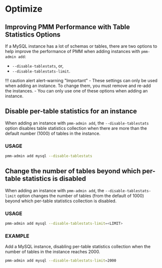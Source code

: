 # Optimize

## Improving PMM Performance with Table Statistics Options

If a MySQL instance has a lot of schemas or tables, there are two options to help improve the performance of PMM when adding instances with `pmm-admin add`:

- `--disable-tablestats`, or,
- `--disable-tablestats-limit`.

!!! caution alert alert-warning "Important"
    - These settings can only be used when adding an instance. To change them, you must remove and re-add the instances.
    - You can only use one of these options when adding an instance.

## Disable per-table statistics for an instance

When adding an instance with `pmm-admin add`, the `--disable-tablestats` option disables table statistics collection when there are more than the default number (1000) of tables in the instance.

### USAGE

```sh
pmm-admin add mysql --disable-tablestats
```

## Change the number of tables beyond which per-table statistics is disabled

When adding an instance with `pmm-admin add`, the `--disable-tablestats-limit` option changes the number of tables (from the default of 1000) beyond which per-table statistics collection is disabled.

### USAGE

```sh
pmm-admin add mysql --disable-tablestats-limit=<LIMIT>
```

### EXAMPLE

Add a MySQL instance, disabling per-table statistics collection when the number of tables in the instance reaches 2000.

```sh
pmm-admin add mysql --disable-tablestats-limit=2000
```
